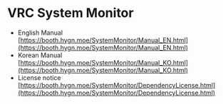 # VRC System Monitor
* English Manual [https://booth.hygn.moe/SystemMonitor/Manual_EN.html](https://booth.hygn.moe/SystemMonitor/Manual_EN.html)
* Korean Manual [https://booth.hygn.moe/SystemMonitor/Manual_KO.html](https://booth.hygn.moe/SystemMonitor/Manual_KO.html)
* License notice [https://booth.hygn.moe/SystemMonitor/DependencyLicense.html](https://booth.hygn.moe/SystemMonitor/DependencyLicense.html)
